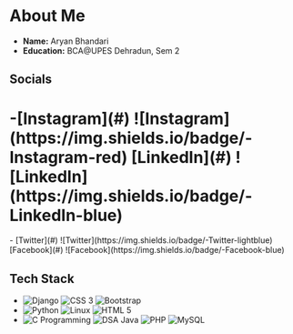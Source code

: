 # About Me

- **Name:** Aryan Bhandari
- **Education:** BCA@UPES Dehradun, Sem 2

## Socials

<h1>-[Instagram](#) ![Instagram](https://img.shields.io/badge/-Instagram-red) [LinkedIn](#) ![LinkedIn](https://img.shields.io/badge/-LinkedIn-blue)</h1>
- [Twitter](#) ![Twitter](https://img.shields.io/badge/-Twitter-lightblue) [Facebook](#) ![Facebook](https://img.shields.io/badge/-Facebook-blue)

## Tech Stack

- ![Django](https://img.shields.io/badge/-Django-black) ![CSS 3](https://img.shields.io/badge/-CSS3-blue) ![Bootstrap](https://img.shields.io/badge/-Bootstrap-purple)
- ![Python](https://img.shields.io/badge/-Python-green) ![Linux](https://img.shields.io/badge/-Linux-black) ![HTML 5](https://img.shields.io/badge/-HTML5-orange)
- ![C Programming](https://img.shields.io/badge/-C-lightgreen) ![DSA Java](https://img.shields.io/badge/-DSA%20Java-yellow) ![PHP](https://img.shields.io/badge/-PHP-purple) ![MySQL](https://img.shields.io/badge/-MySQL-blue)

